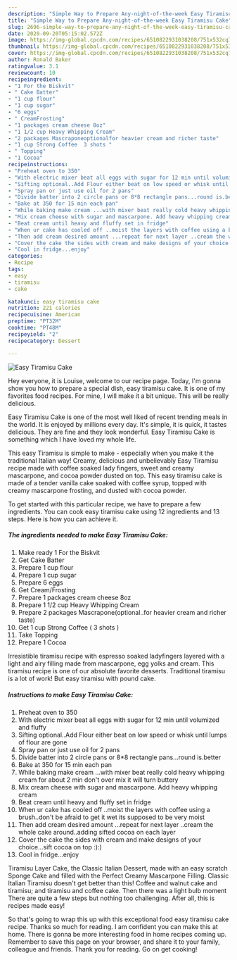 ```yaml
---
description: "Simple Way to Prepare Any-night-of-the-week Easy Tiramisu Cake"
title: "Simple Way to Prepare Any-night-of-the-week Easy Tiramisu Cake"
slug: 2696-simple-way-to-prepare-any-night-of-the-week-easy-tiramisu-cake
date: 2020-09-20T05:15:02.572Z
image: https://img-global.cpcdn.com/recipes/6510822931038208/751x532cq70/easy-tiramisu-cake-recipe-main-photo.jpg
thumbnail: https://img-global.cpcdn.com/recipes/6510822931038208/751x532cq70/easy-tiramisu-cake-recipe-main-photo.jpg
cover: https://img-global.cpcdn.com/recipes/6510822931038208/751x532cq70/easy-tiramisu-cake-recipe-main-photo.jpg
author: Ronald Baker
ratingvalue: 3.1
reviewcount: 10
recipeingredient:
- "1 For the Biskvit"
- " Cake Batter"
- "1 cup flour"
- "1 cup sugar"
- "6 eggs"
- " CreamFrosting"
- "1 packages cream cheese 8oz"
- "1 1/2 cup Heavy Whipping Cream"
- "2 packages Mascraponeoptionalfor heavier cream and richer taste"
- "1 cup Strong Coffee  3 shots "
- " Topping"
- "1 Cocoa"
recipeinstructions:
- "Preheat oven to 350"
- "With electric mixer beat all eggs with sugar for 12 min until volumized and fluffy"
- "Sifting optional..Add Flour either beat on low speed or whisk until lumps of flour are gone"
- "Spray pan or just use oil for 2 pans"
- "Divide batter into 2 circle pans or 8*8 rectangle pans...round is.better"
- "Bake at 350 for 15 min each pan"
- "While baking make cream ...with mixer beat really cold heavy whipping cream for about 2 min don&#39;t over mix it will turn buttery"
- "Mix cream cheese with sugar and mascarpone. Add heavy whipping cream"
- "Beat cream until heavy and fluffy set in fridge"
- "When ur cake has cooled off ..moist the layers with coffee using a brush..don&#39;t be afraid to get it wet its supposed to be very moist"
- "Then add cream desired amount ...repeat for next layer ..cream the whole cake around..adding sifted cocoa on each layer"
- "Cover the cake the sides with cream and make designs of your choice...sift cocoa on top :):)"
- "Cool in fridge...enjoy"
categories:
- Recipe
tags:
- easy
- tiramisu
- cake

katakunci: easy tiramisu cake 
nutrition: 221 calories
recipecuisine: American
preptime: "PT32M"
cooktime: "PT48M"
recipeyield: "2"
recipecategory: Dessert

---
```



![Easy Tiramisu Cake](https://img-global.cpcdn.com/recipes/6510822931038208/751x532cq70/easy-tiramisu-cake-recipe-main-photo.jpg)

Hey everyone, it is Louise, welcome to our recipe page. Today, I'm gonna show you how to prepare a special dish, easy tiramisu cake. It is one of my favorites food recipes. For mine, I will make it a bit unique. This will be really delicious.

Easy Tiramisu Cake is one of the most well liked of recent trending meals in the world. It is enjoyed by millions every day. It's simple, it is quick, it tastes delicious. They are fine and they look wonderful. Easy Tiramisu Cake is something which I have loved my whole life.

This easy Tiramisu is simple to make - especially when you make it the traditional Italian way! Creamy, delicious and unbelievably Easy Tiramisu recipe made with coffee soaked lady fingers, sweet and creamy mascarpone, and cocoa powder dusted on top. This easy tiramisu cake is made of a tender vanilla cake soaked with coffee syrup, topped with creamy mascarpone frosting, and dusted with cocoa powder.


To get started with this particular recipe, we have to prepare a few ingredients. You can cook easy tiramisu cake using 12 ingredients and 13 steps. Here is how you can achieve it.

<!--inarticleads1-->

##### The ingredients needed to make Easy Tiramisu Cake:

1. Make ready 1 For the Biskvit
1. Get  Cake Batter
1. Prepare 1 cup flour
1. Prepare 1 cup sugar
1. Prepare 6 eggs
1. Get  Cream/Frosting
1. Prepare 1 packages cream cheese 8oz
1. Prepare 1 1/2 cup Heavy Whipping Cream
1. Prepare 2 packages Mascrapone(optional..for heavier cream and richer taste)
1. Get 1 cup Strong Coffee ( 3 shots )
1. Take  Topping
1. Prepare 1 Cocoa


Irresistible tiramisu recipe with espresso soaked ladyfingers layered with a light and airy filling made from mascarpone, egg yolks and cream. This tiramisu recipe is one of our absolute favorite desserts. Traditional tiramisu is a lot of work! But easy tiramisu with pound cake. 

<!--inarticleads2-->

##### Instructions to make Easy Tiramisu Cake:

1. Preheat oven to 350
1. With electric mixer beat all eggs with sugar for 12 min until volumized and fluffy
1. Sifting optional..Add Flour either beat on low speed or whisk until lumps of flour are gone
1. Spray pan or just use oil for 2 pans
1. Divide batter into 2 circle pans or 8*8 rectangle pans...round is.better
1. Bake at 350 for 15 min each pan
1. While baking make cream ...with mixer beat really cold heavy whipping cream for about 2 min don&#39;t over mix it will turn buttery
1. Mix cream cheese with sugar and mascarpone. Add heavy whipping cream
1. Beat cream until heavy and fluffy set in fridge
1. When ur cake has cooled off ..moist the layers with coffee using a brush..don&#39;t be afraid to get it wet its supposed to be very moist
1. Then add cream desired amount ...repeat for next layer ..cream the whole cake around..adding sifted cocoa on each layer
1. Cover the cake the sides with cream and make designs of your choice...sift cocoa on top :):)
1. Cool in fridge...enjoy


Tiramisu Layer Cake, the Classic Italian Dessert, made with an easy scratch Sponge Cake and filled with the Perfect Creamy Mascarpone Filling. Classic Italian Tiramisu doesn&#39;t get better than this! Coffee and walnut cake and tiramisu; and tiramisu and coffee cake. Then there was a light bulb moment There are quite a few steps but nothing too challenging. After all, this is recipes made easy! 

So that's going to wrap this up with this exceptional food easy tiramisu cake recipe. Thanks so much for reading. I am confident you can make this at home. There is gonna be more interesting food in home recipes coming up. Remember to save this page on your browser, and share it to your family, colleague and friends. Thank you for reading. Go on get cooking!
